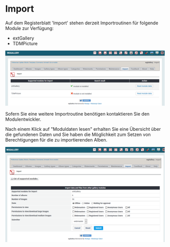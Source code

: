 # Import

Auf dem Registerblatt 'Import' stehen derzeit Importroutinen für folgende Module zur Verfügung:

* extGallery
* TDMPicture

![Üversicht Importroutinen](../../.gitbook/assets/import1.png)

Sofern Sie eine weitere Importroutine benötigen kontaktieren Sie den Modulentwickler.

Nach einem Klick auf "Moduldaten lesen" erhalten Sie eine Übersicht über die gefundenen Daten und Sie haben die Möglichkeit zum Setzen von Berechtigungen für die zu importierenden Alben.

![Details fürImport](../../.gitbook/assets/import2.png)

